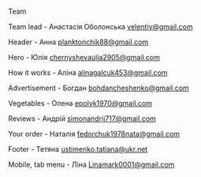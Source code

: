 Team

Team lead - Анастасія Оболонська velentiy@gmail.com

Header - Анна planktonchik88@gmail.com

Hero - Юлія chernyshevaulia2905@gmail.com

How it works - Аліна alinagalcuk453@gmail.com

Advertisement - Богдан bohdancheshenko@gmail.com

Vegetables - Олена epolyk1970@gmail.com

Reviews - Андрій simonandrij717@gmail.com

Your order - Наталія fedorchuk1978nata@gmail.com

Footer - Тетяна ustimenko.tatiana@ukr.net

Mobile, tab menu - Ліна Linamark0001@gmail.com
